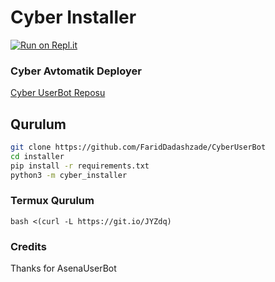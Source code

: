 
# Cyber Installer

[![Run on Repl.it](https://repl.it/badge/github/FaridDadashzade/installer)](https://repl.it/github/FaridDadashzade/installer)

### Cyber Avtomatik Deployer

[Cyber UserBot Reposu](https://github.com/FaridDadashzade/CyberUserBot)

## Qurulum
```sh
git clone https://github.com/FaridDadashzade/CyberUserBot 
cd installer
pip install -r requirements.txt
python3 -m cyber_installer
```

### Termux Qurulum

``` bash <(curl -L https://git.io/JYZdq) ```

### Credits
Thanks for AsenaUserBot
